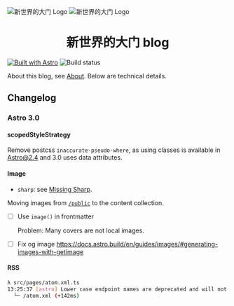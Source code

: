 ![新世界的大门 Logo](https://user-images.githubusercontent.com/20166026/203767771-c977f2cb-30da-49a9-8936-761fc4ee3450.svg#gh-dark-mode-only)
![新世界的大门 Logo](https://user-images.githubusercontent.com/20166026/203770324-bafac264-f05f-4ce4-b944-d28e5de06e0d.svg#gh-light-mode-only)
<h1 align="center">新世界的大门 blog</h1>

[![Built with Astro](https://astro.badg.es/v2/built-with-astro/tiny.svg)](https://astro.build)
![Build status](https://github.com/OverflowCat/blog/actions/workflows/pages.yml/badge.svg)

About this blog, see [About](https://blog.xinshijiededa.men/about/). Below are technical details.

## Changelog

### Astro 3.0

#### scopedStyleStrategy

Remove postcss `inaccurate-pseudo-where`, as using classes is available in Astro@2.4 and 3.0 uses data attributes.

#### Image

- `sharp`: see [Missing Sharp](https://docs.astro.build/en/reference/errors/missing-sharp/).

Moving images from [`/public`](/public/) to the content collection.

- [ ] Use `image()` in frontmatter

  Problem: Many covers are not local images.

- [ ] Fix og image
      https://docs.astro.build/en/guides/images/#generating-images-with-getimage

#### RSS

```sh
λ src/pages/atom.xml.ts
13:25:37 [astro] Lower case endpoint names are deprecated and will not be supported in Astro 4.0. Rename the endpoint get to GET.
  └─ /atom.xml (+142ms)
```
